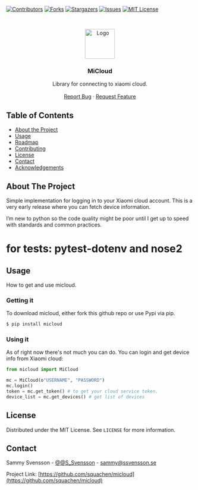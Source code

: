 
[![Contributors][contributors-shield]][contributors-url]
[![Forks][forks-shield]][forks-url]
[![Stargazers][stars-shield]][stars-url]
[![Issues][issues-shield]][issues-url]
[![MIT License][license-shield]][license-url]
<!--[![LinkedIn][linkedin-shield]][linkedin-url]-->



<!-- PROJECT LOGO -->
<br />
<p align="center">
  <a href="https://github.com/Squachen/micloud">
    <img src="images/logo.png" alt="Logo" width="80" height="80">
  </a>

  <h3 align="center">MiCloud</h3>

  <p align="center">
    Library for connecting to xiaomi cloud.
    <br />
    <br />
    <a href="https://github.com/Squachen/micloud/issues">Report Bug</a>
    ·
    <a href="https://github.com/Squachen/micloud/issues">Request Feature</a>
  </p>
</p>



<!-- TABLE OF CONTENTS -->
## Table of Contents

* [About the Project](#about-the-project)
* [Usage](#usage)
* [Roadmap](#roadmap)
* [Contributing](#contributing)
* [License](#license)
* [Contact](#contact)
* [Acknowledgements](#acknowledgements)


## About The Project

Simple implementation for logging in to your Xiaomi cloud account.
This is a very early release where you can fetch device information.

I’m new to python so the code quality might be poor until I get up to speed with standards and common practices.



# for tests: pytest-dotenv and nose2


<!-- USAGE EXAMPLES -->
## Usage

How to get and use micloud.

###  Getting it

To download micloud, either fork this github repo or use Pypi via pip.
```sh
$ pip install micloud
```

### Using it

As of right now there's not much you can do. You can login and get device info from Xiaomi cloud:

```Python
from micloud import MiCloud

mc = MiCloud(o"USERNAME", "PASSWORD")
mc.login()
token = mc.get_token() # to get your cloud service token.
device_list = mc.get_devices() # get list of devices
```

<!-- LICENSE -->
## License

Distributed under the MIT License. See `LICENSE` for more information.



<!-- CONTACT -->
## Contact

Sammy Svensson - [@@S_Svensson](https://twitter.com/@S_Svensson) - sammy@ssvensson.se

Project Link: [https://github.com/squachen/micloud](https://github.com/squachen/micloud)




<!-- MARKDOWN LINKS & IMAGES -->
<!-- https://www.markdownguide.org/basic-syntax/#reference-style-links -->
[contributors-shield]: https://img.shields.io/github/contributors/squachen/repo.svg?style=flat-square
[contributors-url]: https://github.com/squachen/repo/graphs/contributors
[forks-shield]: https://img.shields.io/github/forks/Squachen/repo.svg?style=flat-square
[forks-url]: https://github.com/squachen/repo/network/members
[stars-shield]: https://img.shields.io/github/stars/squachen/repo.svg?style=flat-square
[stars-url]: https://github.com/squachen/repo/stargazers
[issues-shield]: https://img.shields.io/github/issues/squachen/repo.svg?style=flat-square
[issues-url]: https://github.com/squachen/repo/issues
[license-shield]: https://img.shields.io/github/license/squachen/repo.svg?style=flat-square
[license-url]: https://github.com/squachen/repo/blob/master/LICENSE.txt
[linkedin-shield]: https://img.shields.io/badge/-LinkedIn-black.svg?style=flat-square&logo=linkedin&colorB=555
[linkedin-url]: https://linkedin.com/in/Squachen
[product-screenshot]: images/screenshot.png